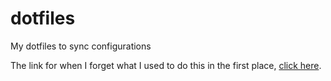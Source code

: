 # dotfiles
My dotfiles to sync configurations

The link for when I forget what I used to do this in the first place, [click here](https://www.atlassian.com/git/tutorials/dotfiles).
